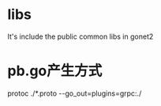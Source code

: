 # libs
It's include the public common libs in gonet2

#  pb.go产生方式
protoc  ./*.proto --go_out=plugins=grpc:./
